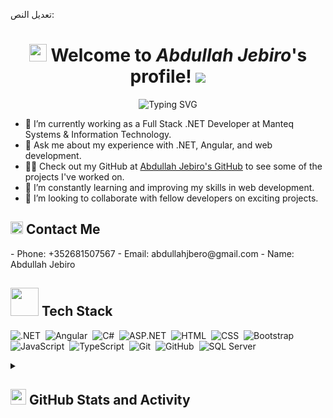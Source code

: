 تعديل النص:
<h1 align="center">
  <img src="https://media.giphy.com/media/hvRJCLFzcasrR4ia7z/giphy.gif" width="28">
   Welcome to <em>Abdullah Jebiro</em>'s profile! 
  <img src="https://komarev.com/ghpvc/?username=Abdullah023313&style=flat-square&label=VIEWS">
</h1>

<!-- Typing SVG by DenverCoder1 - https://github.com/DenverCoder1/readme-typing-svg -->
<p align="center">
  <img src="https://readme-typing-svg.demolab.com?font=Kalam&weight=700&pause=1000&color=2196F3&center=true&width=435&lines=Full+Stack+.NET+Developer%3BAlways+Learning+New+Technologies%21" alt="Typing SVG" />
</p>

- 🏢 I’m currently working as a Full Stack .NET Developer at Manteq Systems & Information Technology.
- 💬 Ask me about my experience with .NET, Angular, and web development.
- 👨‍💻 Check out my GitHub at <a href="https://github.com/Abdullah023313">Abdullah Jebiro's GitHub</a> to see some of the projects I've worked on.
- 🌱 I’m constantly learning and improving my skills in web development.
- 👯 I’m looking to collaborate with fellow developers on exciting projects.

<h2><img src="https://media.giphy.com/media/5WJ6SOKeNKrSzblU4R/giphy.gif" width=20> Contact Me</h2>
- Phone: +352681507567
- Email: abdullahjbero@gmail.com
- Name: Abdullah Jebiro

<h2><img src="https://media.giphy.com/media/jSKBmKkvo2dPQQtsR1/giphy.gif" width=45> Tech Stack</h2>

![.NET](https://img.shields.io/badge/-.NET-013?style=for-the-badge&logo=.NET)&nbsp;
![Angular](https://img.shields.io/badge/-Angular-013?style=for-the-badge&logo=angular)&nbsp;
![C#](https://img.shields.io/badge/-C%23-013?style=for-the-badge&logo=c-sharp)&nbsp;
![ASP.NET](https://img.shields.io/badge/-ASP.NET-013?style=for-the-badge&logo=asp.net)&nbsp;
![HTML](https://img.shields.io/badge/-HTML-013?style=for-the-badge&logo=HTML5)&nbsp;
![CSS](https://img.shields.io/badge/-CSS-013?style=for-the-badge&logo=CSS3)&nbsp;
![Bootstrap](https://img.shields.io/badge/-Bootstrap-013?style=for-the-badge&logo=bootstrap)&nbsp;
![JavaScript](https://img.shields.io/badge/-JavaScript-013?style=for-the-badge&logo=javascript)&nbsp;
![TypeScript](https://img.shields.io/badge/-TypeScript-013?style=for-the-badge&logo=typescript)&nbsp;
![Git](https://img.shields.io/badge/-Git-013?style=for-the-badge&logo=git)&nbsp;
![GitHub](https://img.shields.io/badge/-GitHub-013?style=for-the-badge&logo=github)&nbsp;
![SQL Server](https://img.shields.io/badge/-SQL%20Server-013?style=for-the-badge&logo=microsoft-sql-server)&nbsp;

<details> 
  <summary><h2><img src="https://i.pinimg.com/originals/65/c4/f4/65c4f452571be1261e9c623f7da488ac.gif" width=25px> GitHub Stats and Activity</h2></summary>
  
  <h3>🔥 Streak Stats</h3>
  <img src="https://streak-stats.demolab.com?user=Abdullah023313&border_radius=10&exclude_days=Fri" height="180px"/>

  <h3>💻 GitHub Profile Stats</h3>
  <img src="https://github-readme-stats.vercel.app/api/?username=Abdullah023313&show_icons=true&include_all_commits=true&count_private=true&theme=default&hide_border=false&title_color=fb8c00&icon_color=fb8c00" height="180px"/>
  <img src="https://github-readme-stats.vercel.app/api/top-langs/?username=Abdullah023313&langs_count=8&layout=compact&theme=default&hide_border=false&title_color=fb8c00&icon_color=fb8c00&hide=Jupyter%20Notebook,Roff" height="180px"/>
  <br/>
  <b>Note:</b> Top languages are a metric of the languages my public code consists of and don't reflect my experience or skill level.
</details>
